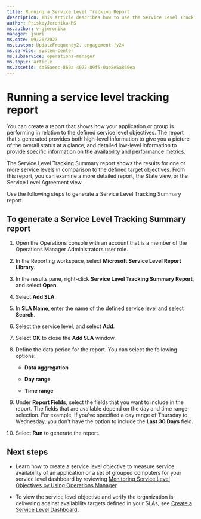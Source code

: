 ```yaml
---
title: Running a Service Level Tracking Report
description: This article describes how to use the Service Level Tracking report in Operations Manager to evaluate service levels against defined targets.
author: PriskeyJeronika-MS
ms.author: v-gjeronika
manager: jsuri
ms.date: 09/26/2023
ms.custom: UpdateFrequency2, engagement-fy24
ms.service: system-center
ms.subservice: operations-manager
ms.topic: article
ms.assetid: 4b55aeec-869a-4072-89f5-0ae8e5a860ea
---
```


# Running a service level tracking report



You can create a report that shows how your application or group is performing in relation to the defined service level objectives. The report that's generated provides both high-level information to give you a picture of the overall status at a glance, and detailed low-level information to provide specific information on the availability and performance metrics.  

The Service Level Tracking Summary report shows the results for one or more service levels in comparison to the defined target objectives. From this report, you can examine a more detailed report, the State view, or the Service Level Agreement view.  

Use the following steps to generate a Service Level Tracking Summary report.  

## To generate a Service Level Tracking Summary report  

1.  Open the Operations console with an account that is a member of the Operations Manager Administrators user role.  

2.  In the Reporting workspace, select **Microsoft Service Level Report Library**.  

3.  In the results pane, right-click **Service Level Tracking Summary Report**, and select **Open**.  

4.  Select **Add SLA**.  

5.  In **SLA Name**, enter the name of the defined service level and select **Search**.  

6.  Select the service level, and select **Add**.  

7.  Select **OK** to close the **Add SLA** window.  

8.  Define the data period for the report. You can select the following options:  

    -   **Data aggregation**  

    -   **Day range**  

    -   **Time range**  

9. Under **Report Fields**, select the fields that you want to include in the report. The fields that are available depend on the day and time range selection. For example, if you've specified a day range of Thursday to Wednesday, you don't have the option to include the **Last 30 Days** field.  

10. Select **Run** to generate the report.  

## Next steps

- Learn how to create a service level objective to measure service availability of an application or a set of grouped computers for your service level dashboard by reviewing [Monitoring Service Level Objectives by Using Operations Manager](manage-monitor-sla-overview.md).

- To view the service level objective and verify the organization is delivering against availability targets defined in your SLAs, see [Create a Service Level Dashboard](manage-monitor-sla-create-dashboard.md).
